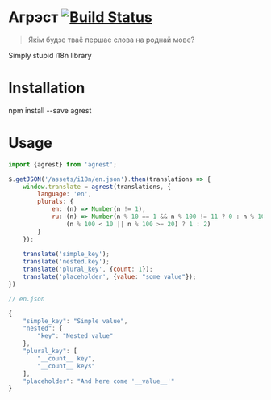 Агрэст [![Build Status](https://travis-ci.org/ftdebugger/agrest.svg?branch=master)](https://travis-ci.org/ftdebugger/agrest)
======

> Якім будзе тваё першае слова на роднай мове?

Simply stupid i18n library

Installation
============

npm install --save agrest

Usage
=====

```js
import {agrest} from 'agrest';

$.getJSON('/assets/i18n/en.json').then(translations => {
    window.translate = agrest(translations, {
        language: 'en',
        plurals: {
            en: (n) => Number(n != 1),
            ru: (n) => Number(n % 10 == 1 && n % 100 != 11 ? 0 : n % 10 >= 2 && n % 10 <= 4 && 
                (n % 100 < 10 || n % 100 >= 20) ? 1 : 2)
        }
    });
    
    translate('simple_key');
    translate('nested.key');
    translate('plural_key', {count: 1});
    translate('placeholder', {value: "some value"});
})

// en.json

{
    "simple_key": "Simple value",
    "nested": {
        "key": "Nested value"
    },
    "plural_key": [
        "__count__ key",
        "__count__ keys"
    ],
    "placeholder": "And here come '__value__'"
}
```

